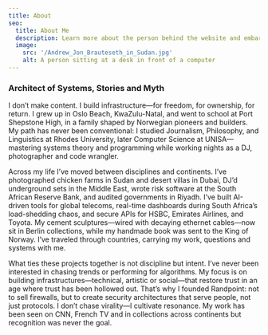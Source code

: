 ```yaml
---
title: About
seo:
  title: About Me
  description: Learn more about the person behind the website and embark on a journey of inspiration and shared experiences.
  image:
    src: '/Andrew_Jon_Brauteseth_in_Sudan.jpg'
    alt: A person sitting at a desk in front of a computer
---
```


### Architect of Systems, Stories and Myth

I don’t make content. I build infrastructure—for freedom, for ownership, for return. I grew up in Oslo Beach, KwaZulu-Natal, and went to school at Port Shepstone High, in a family shaped by Norwegian pioneers and builders. My path has never been conventional: I studied Journalism, Philosophy, and Linguistics at Rhodes University, later Computer Science at UNISA—mastering systems theory and programming while working nights as a DJ, photographer and code wrangler.

Across my life I’ve moved between disciplines and continents. I’ve photographed chicken farms in Sudan and desert villas in Dubai, DJ’d underground sets in the Middle East, wrote risk software at the South African Reserve Bank, and audited governments in Riyadh. I’ve built AI-driven tools for global telecoms, real-time dashboards during South Africa’s load-shedding chaos, and secure APIs for HSBC, Emirates Airlines, and Toyota. My cement sculptures—wired with decaying ethernet cables—now sit in Berlin collections, while my handmade book was sent to the King of Norway. I’ve traveled through countries, carrying my work, questions and systems with me.

What ties these projects together is not discipline but intent. I’ve never been interested in chasing trends or performing for algorithms. My focus is on building infrastructures—technical, artistic or social—that restore trust in an age where trust has been hollowed out. That’s why I founded Randpoint: not to sell firewalls, but to create security architectures that serve people, not just protocols. I don’t chase virality—I cultivate resonance. My work has been seen on CNN, French TV and in collections across continents but recognition was never the goal. 